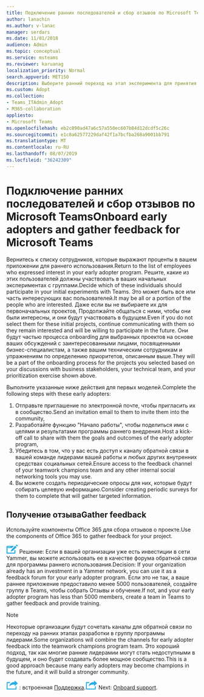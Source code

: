 ```yaml
---
title: Подключение ранних последователей и сбор отзывов по Microsoft Teams
author: lanachin
ms.author: v-lanac
manager: serdars
ms.date: 11/01/2018
audience: Admin
ms.topic: conceptual
ms.service: msteams
ms.reviewer: karuanag
localization_priority: Normal
search.appverid: MET150
description: Выберите ранний переход на этап эксперимента для принятия команд в Teams, а затем соберите отзыв для проекта.
ms.custom: Adopt
ms.collection:
- Teams_ITAdmin_Adopt
- M365-collaboration
appliesto:
- Microsoft Teams
ms.openlocfilehash: eb2c890ad47a6c57a550ec607b84d12dcdf5c26c
ms.sourcegitcommit: e1c8a62577229daf42f1a7bcfba268a9001bb791
ms.translationtype: MT
ms.contentlocale: ru-RU
ms.lasthandoff: 08/07/2019
ms.locfileid: "36242309"
---
```

# <a name="onboard-early-adopters-and-gather-feedback-for-microsoft-teams"></a><span data-ttu-id="66d81-103">Подключение ранних последователей и сбор отзывов по Microsoft Teams</span><span class="sxs-lookup"><span data-stu-id="66d81-103">Onboard early adopters and gather feedback for Microsoft Teams</span></span>

<span data-ttu-id="66d81-104">Вернитесь к списку сотрудников, которые выражают проценты в вашем приложении для раннего использования.</span><span class="sxs-lookup"><span data-stu-id="66d81-104">Return to the list of employees who expressed interest in your early adopter program.</span></span> <span data-ttu-id="66d81-105">Решите, какие из этих пользователей должны участвовать в ваших начальных экспериментах с группами.</span><span class="sxs-lookup"><span data-stu-id="66d81-105">Decide which of these individuals should participate in your initial experiments with Teams.</span></span> <span data-ttu-id="66d81-106">Это может быть все или часть интересующих вас пользователей.</span><span class="sxs-lookup"><span data-stu-id="66d81-106">It may be all or a portion of the people who are interested.</span></span> <span data-ttu-id="66d81-107">Даже если вы не выбираете их для первоначальных проектов, Продолжайте общаться с ними, чтобы они были интересны, и они будут участвовать в будущем.</span><span class="sxs-lookup"><span data-stu-id="66d81-107">Even if you do not select them for these initial projects, continue communicating with them so they remain interested and will be willing to participate in the future.</span></span> <span data-ttu-id="66d81-108">Они будут частью процесса onboarding для выбранных проектов на основе ваших обсуждений с заинтересованными лицами, посвященными бизнес-специалистам, а также вашим техническим сотрудникам и упражнениям по определению приоритетов, описанным выше.</span><span class="sxs-lookup"><span data-stu-id="66d81-108">They will be a part of the onboarding process for the projects you selected based on your discussions with business stakeholders, your technical team, and your prioritization exercise shown above.</span></span> 

<span data-ttu-id="66d81-109">Выполните указанные ниже действия для первых моделей.</span><span class="sxs-lookup"><span data-stu-id="66d81-109">Complete the following steps with these early adopters:</span></span>

1. <span data-ttu-id="66d81-110">Отправьте приглашение по электронной почте, чтобы пригласить их в сообщество.</span><span class="sxs-lookup"><span data-stu-id="66d81-110">Send an invitation email to them to invite them into the community,</span></span>
2. <span data-ttu-id="66d81-111">Разработайте функцию "Начало работы", чтобы поделиться ими с целями и результатами программы раннего внедрения.</span><span class="sxs-lookup"><span data-stu-id="66d81-111">Host a kick-off call to share with them the goals and outcomes of the early adopter program,</span></span>
3. <span data-ttu-id="66d81-112">Убедитесь в том, что у вас есть доступ к каналу обратной связи в вашей команде лидерами вашей работы и любых других внутренних средствах социальных сетей.</span><span class="sxs-lookup"><span data-stu-id="66d81-112">Ensure access to the feedback channel of your teamwork champions team and any other internal social networking tools you may use.</span></span> 
4. <span data-ttu-id="66d81-113">Вы можете создать периодические опросы для них, которые будут собирать целевую информацию.</span><span class="sxs-lookup"><span data-stu-id="66d81-113">Consider creating periodic surveys for them to complete that will gather targeted information.</span></span>

## <a name="gather-feedback"></a><span data-ttu-id="66d81-114">Получение отзыва</span><span class="sxs-lookup"><span data-stu-id="66d81-114">Gather feedback</span></span>

<span data-ttu-id="66d81-115">Используйте компоненты Office 365 для сбора отзывов о проекте.</span><span class="sxs-lookup"><span data-stu-id="66d81-115">Use the components of Office 365 to gather feedback for your project.</span></span>
  
![Значок, представляющий точку принятия решения](media/teams-adoption-decision-icon.png) <span data-ttu-id="66d81-117">Решение: Если в вашей организации уже есть инвестиции в сети Yammer, вы можете использовать ее в качестве форума обратной связи для программы раннего использования.</span><span class="sxs-lookup"><span data-stu-id="66d81-117">Decision: If your organization already has an investment in a Yammer network, you can use it as a feedback forum for your early adopter program.</span></span> <span data-ttu-id="66d81-118">Если это не так, а ваше раннее приложение предоставило менее 5000 пользователей, создайте группу в Teams, чтобы собрать Отзывы и обучение.</span><span class="sxs-lookup"><span data-stu-id="66d81-118">If not, and your early adopter program has less than 5000 members, create a team in Teams to gather feedback and provide training.</span></span>
  
> [!Note]
> <span data-ttu-id="66d81-119">Некоторые организации будут сочетать каналы для обратной связи по переходу на ранних этапах разработки в группу программы лидерами.</span><span class="sxs-lookup"><span data-stu-id="66d81-119">Some organizations will combine the channels for early adopter feedback into the teamwork champions program team.</span></span> <span data-ttu-id="66d81-120">Это хороший подход, так как многие ранние лидерамии могут стать недоступными в будущем, и оно будет создавать более мощное сообщество.</span><span class="sxs-lookup"><span data-stu-id="66d81-120">This is a good approach because many early adopters may become champions in the future, and it will build a stronger community.</span></span> 


<span data-ttu-id="66d81-121">![Значок, представляющий следующий шаг](media/teams-adoption-next-icon.png) : встроенная [Поддержка](teams-adoption-onboard-support.md).</span><span class="sxs-lookup"><span data-stu-id="66d81-121">![An icon representing the next step](media/teams-adoption-next-icon.png) Next: [Onboard support](teams-adoption-onboard-support.md).</span></span>
